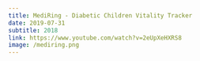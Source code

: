 ```yaml
---
title: MediRing - Diabetic Children Vitality Tracker
date: 2019-07-31
subtitle: 2018
link: https://www.youtube.com/watch?v=2eUpXeHXRS8
image: /mediring.png
---
```

